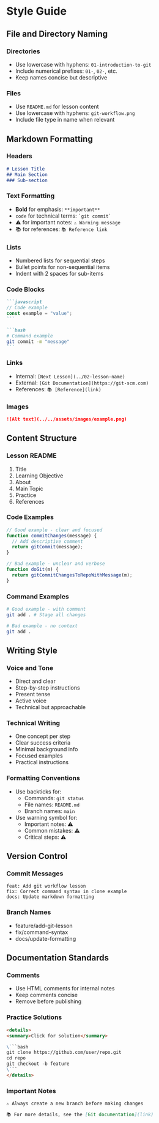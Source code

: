 # Style Guide

## File and Directory Naming

### Directories
- Use lowercase with hyphens: `01-introduction-to-git`
- Include numerical prefixes: `01-`, `02-`, etc.
- Keep names concise but descriptive

### Files
- Use `README.md` for lesson content
- Use lowercase with hyphens: `git-workflow.png`
- Include file type in name when relevant

## Markdown Formatting

### Headers
```markdown
# Lesson Title
## Main Section
### Sub-section
```

### Text Formatting
- **Bold** for emphasis: `**important**`
- `code` for technical terms: `` `git commit` ``
- ⚠️ for important notes: `⚠️ Warning message`
- 📚 for references: `📚 Reference link`

### Lists
- Numbered lists for sequential steps
- Bullet points for non-sequential items
- Indent with 2 spaces for sub-items

### Code Blocks
````markdown
```javascript
// Code example
const example = "value";
```

```bash
# Command example
git commit -m "message"
```
````

### Links
- Internal: `[Next Lesson](../02-lesson-name)`
- External: `[Git Documentation](https://git-scm.com)`
- References: `📚 [Reference](link)`

### Images
```markdown
![Alt text](../../assets/images/example.png)
```

## Content Structure

### Lesson README
1. Title
2. Learning Objective
3. About
4. Main Topic
5. Practice
6. References

### Code Examples
```javascript
// Good example - clear and focused
function commitChanges(message) {
  // Add descriptive comment
  return gitCommit(message);
}

// Bad example - unclear and verbose
function doGit(m) {
  return gitCommitChangesToRepoWithMessage(m);
}
```

### Command Examples
```bash
# Good example - with comment
git add . # Stage all changes

# Bad example - no context
git add .
```

## Writing Style

### Voice and Tone
- Direct and clear
- Step-by-step instructions
- Present tense
- Active voice
- Technical but approachable

### Technical Writing
- One concept per step
- Clear success criteria
- Minimal background info
- Focused examples
- Practical instructions

### Formatting Conventions
- Use backticks for:
  - Commands: `git status`
  - File names: `README.md`
  - Branch names: `main`
- Use warning symbol for:
  - Important notes: ⚠️
  - Common mistakes: ⚠️
  - Critical steps: ⚠️

## Version Control

### Commit Messages
```
feat: Add git workflow lesson
fix: Correct command syntax in clone example
docs: Update markdown formatting
```

### Branch Names
- feature/add-git-lesson
- fix/command-syntax
- docs/update-formatting

## Documentation Standards

### Comments
- Use HTML comments for internal notes
- Keep comments concise
- Remove before publishing

### Practice Solutions
```markdown
<details>
<summary>Click for solution</summary>

\```bash
git clone https://github.com/user/repo.git
cd repo
git checkout -b feature
\```
</details>
```

### Important Notes
```markdown
⚠️ Always create a new branch before making changes

📚 For more details, see the [Git documentation](link)
